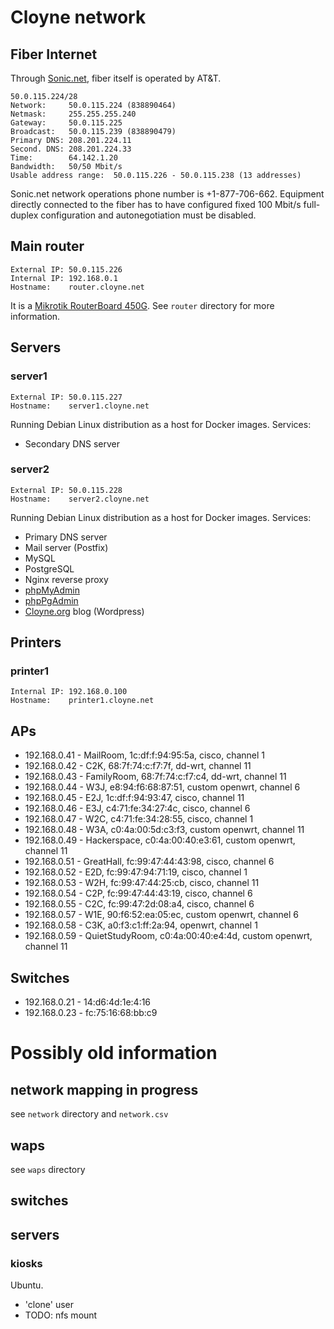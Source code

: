 # Cloyne network

## Fiber Internet

Through [Sonic.net](http://sonic.net/), fiber itself is operated by AT&T.

    50.0.115.224/28
    Network:     50.0.115.224 (838890464)
    Netmask:     255.255.255.240
    Gateway:     50.0.115.225
    Broadcast:   50.0.115.239 (838890479)
    Primary DNS: 208.201.224.11
    Second. DNS: 208.201.224.33
    Time:        64.142.1.20
    Bandwidth:   50/50 Mbit/s
    Usable address range:  50.0.115.226 - 50.0.115.238 (13 addresses)

Sonic.net network operations phone number is +1-877-706-662. Equipment directly connected to the fiber has to have configured fixed 100 Mbit/s full-duplex configuration and autonegotiation must be disabled.

## Main router

    External IP: 50.0.115.226
    Internal IP: 192.168.0.1
    Hostname:    router.cloyne.net

It is a [Mikrotik RouterBoard 450G](http://routerboard.com/RB450G). See `router` directory for more information.

## Servers

### server1 ###

    External IP: 50.0.115.227
    Hostname:    server1.cloyne.net

Running Debian Linux distribution as a host for Docker images. Services:
 * Secondary DNS server

### server2 ###

    External IP: 50.0.115.228
    Hostname:    server2.cloyne.net

Running Debian Linux distribution as a host for Docker images. Services:
 * Primary DNS server
 * Mail server (Postfix)
 * MySQL
 * PostgreSQL
 * Nginx reverse proxy
 * [phpMyAdmin](http://cloyne.net/phpmyadmin/)
 * [phpPgAdmin](http://cloyne.net/phppgadmin/)
 * [Cloyne.org](http://cloyne.org) blog (Wordpress)

## Printers

### printer1 ###

    Internal IP: 192.168.0.100
    Hostname:    printer1.cloyne.net

## APs

 * 192.168.0.41 - MailRoom, 1c:df:f:94:95:5a, cisco, channel 1
 * 192.168.0.42 - C2K, 68:7f:74:c:f7:7f, dd-wrt, channel 11
 * 192.168.0.43 - FamilyRoom, 68:7f:74:c:f7:c4, dd-wrt, channel 11
 * 192.168.0.44 - W3J, e8:94:f6:68:87:51, custom openwrt, channel 6
 * 192.168.0.45 - E2J, 1c:df:f:94:93:47, cisco, channel 11
 * 192.168.0.46 - E3J, c4:71:fe:34:27:4c, cisco, channel 6
 * 192.168.0.47 - W2C, c4:71:fe:34:28:55, cisco, channel 1
 * 192.168.0.48 - W3A, c0:4a:00:5d:c3:f3, custom openwrt, channel 11
 * 192.168.0.49 - Hackerspace, c0:4a:00:40:e3:61, custom openwrt, channel 11
 * 192.168.0.51 - GreatHall, fc:99:47:44:43:98, cisco, channel 6
 * 192.168.0.52 - E2D, fc:99:47:94:71:19, cisco, channel 1
 * 192.168.0.53 - W2H, fc:99:47:44:25:cb, cisco, channel 11
 * 192.168.0.54 - C2P, fc:99:47:44:43:19, cisco, channel 6
 * 192.168.0.55 - C2C, fc:99:47:2d:08:a4, cisco, channel 6
 * 192.168.0.57 - W1E, 90:f6:52:ea:05:ec, custom openwrt, channel 6
 * 192.168.0.58 - C3K, a0:f3:c1:ff:2a:94, openwrt, channel 1
 * 192.168.0.59 - QuietStudyRoom, c0:4a:00:40:e4:4d, custom openwrt, channel 11

## Switches

 * 192.168.0.21 - 14:d6:4d:1e:4:16
 * 192.168.0.23 - fc:75:16:68:bb:c9

# Possibly old information

## network mapping in progress

see `network` directory and `network.csv`

## waps

see `waps` directory

## switches

## servers

### kiosks

Ubuntu.
- 'clone' user
- TODO: nfs mount
